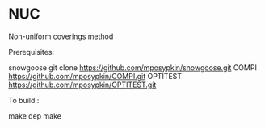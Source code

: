 # NUC
Non-uniform coverings method

Prerequisites:

snowgoose git clone https://github.com/mposypkin/snowgoose.git
COMPI https://github.com/mposypkin/COMPI.git
OPTITEST https://github.com/mposypkin/OPTITEST.git

To build :

make dep
make
